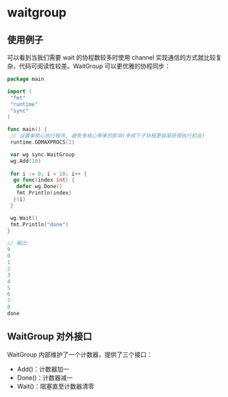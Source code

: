 # waitgroup

## 使用例子

可以看到当我们需要 wait 的协程数较多时使用 channel 实现通信的方式就比较复杂，代码可阅读性较差。WaitGroup 可以更优雅的协程同步：

```go
package main

import (
 "fmt"
 "runtime"
 "sync"
)

func main() {
 // 设置单核心执行程序, 避免多核心带来的影响(多核下子协程更容易获得执行机会)
 runtime.GOMAXPROCS(1)

 var wg sync.WaitGroup
 wg.Add(10)
 
 for i := 0; i < 10; i++ {
  go func(index int) {
   defer wg.Done()
   fmt.Println(index)
  }(i)
 }

 wg.Wait()
 fmt.Println("done")
}

// 输出:
9
0
1
2
3
4
5
6
7
8
done
```

## WaitGroup 对外接口

WaitGroup 内部维护了一个计数器，提供了三个接口：

- Add()：计数器加一
- Done()：计数器减一
- Wait()：阻塞直至计数器清零

